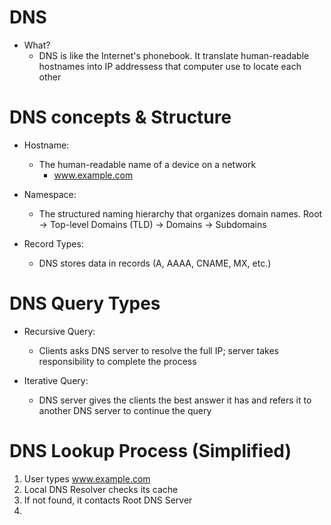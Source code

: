 # DNS
- What?
	- DNS is like the Internet's phonebook. It translate human-readable hostnames into IP addressess that computer use to locate each other

# DNS concepts & Structure
- Hostname:
	- The human-readable name of a device on a network
		- www.example.com
		
- Namespace:
	- The structured naming hierarchy that organizes domain names. Root -> Top-level Domains (TLD) -> Domains -> Subdomains
	
- Record Types:
	- DNS stores data in records (A, AAAA, CNAME, MX, etc.)

# DNS Query Types
- Recursive Query:
	- Clients asks DNS server to resolve the full IP; server takes responsibility to complete the process
	
- Iterative Query:
	- DNS server gives the clients the best answer it has and refers it to another DNS server to continue the query

# DNS Lookup Process (Simplified)
1. User types www.example.com
2. Local DNS Resolver checks its cache
3. If not found, it contacts Root DNS Server
4. 